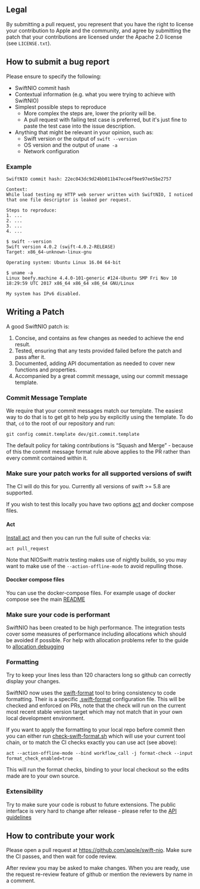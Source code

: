 ## Legal

By submitting a pull request, you represent that you have the right to license
your contribution to Apple and the community, and agree by submitting the patch
that your contributions are licensed under the Apache 2.0 license (see
`LICENSE.txt`).


## How to submit a bug report

Please ensure to specify the following:

* SwiftNIO commit hash
* Contextual information (e.g. what you were trying to achieve with SwiftNIO)
* Simplest possible steps to reproduce
  * More complex the steps are, lower the priority will be.
  * A pull request with failing test case is preferred, but it's just fine to paste the test case into the issue description.
* Anything that might be relevant in your opinion, such as:
  * Swift version or the output of `swift --version`
  * OS version and the output of `uname -a`
  * Network configuration


### Example

```
SwiftNIO commit hash: 22ec043dc9d24bb011b47ece4f9ee97ee5be2757

Context:
While load testing my HTTP web server written with SwiftNIO, I noticed
that one file descriptor is leaked per request.

Steps to reproduce:
1. ...
2. ...
3. ...
4. ...

$ swift --version
Swift version 4.0.2 (swift-4.0.2-RELEASE)
Target: x86_64-unknown-linux-gnu

Operating system: Ubuntu Linux 16.04 64-bit

$ uname -a
Linux beefy.machine 4.4.0-101-generic #124-Ubuntu SMP Fri Nov 10 18:29:59 UTC 2017 x86_64 x86_64 x86_64 GNU/Linux

My system has IPv6 disabled.
```

## Writing a Patch

A good SwiftNIO patch is:

1. Concise, and contains as few changes as needed to achieve the end result.
2. Tested, ensuring that any tests provided failed before the patch and pass after it.
3. Documented, adding API documentation as needed to cover new functions and properties.
4. Accompanied by a great commit message, using our commit message template.

### Commit Message Template

We require that your commit messages match our template. The easiest way to do that is to get git to help you by explicitly using the template. To do that, `cd` to the root of our repository and run:

    git config commit.template dev/git.commit.template

The default policy for taking contributions is “Squash and Merge” - because of this the commit message format rule above applies to the PR rather than every commit contained within it.

### Make sure your patch works for all supported versions of swift

The CI will do this for you.  Currently all versions of swift >= 5.8 are supported.

If you wish to test this locally you have two options [act](https://www.google.com/url?sa=t&source=web&rct=j&opi=89978449&url=https://github.com/nektos/act) and docker compose files.

#### Act

[Install act](https://nektosact.com) and then you can run the full suite of checks via:
```
act pull_request
```
Note that NIOSwift matrix testing makes use of nightly builds, so you may want to make use of the ```--action-offline-mode``` to avoid repulling those.

#### Doccker compose files

You can use the docker-compose files.    For example usage of docker compose see the main [README](./README.md#an-alternative-using-docker-compose)

### Make sure your code is performant

SwiftNIO has been created to be high performance.  The integration tests cover some measures of performance including allocations which should be avoided if possible.  For help with allocation problems refer to the guide to [allocation debugging](./docs/debugging-allocations.md)

### Formatting

Try to keep your lines less than 120 characters long so github can correctly display your changes.

SwiftNIO now uses the [swift-format](https://github.com/swiftlang/swift-format) tool to bring consistency to code formatting.    Their is a specific [.swift-format](./.swift-format) configuration file.    This will be checked and enforced on PRs, note that the check will run on the current most recent stable version target which may not match that in your own local development environment.

If you want to apply the formatting to your local repo before commit then you can either run [check-swift-format.sh](./scripts/check-swift-format.sh) which will use your current tool chain, or to match the CI checks exactly you can use act (see above):
```
act --action-offline-mode --bind workflow_call -j format-check --input format_check_enabled=true
```

This will run the format checks, binding to your local checkout so the edits made are to your own source.


### Extensibility

Try to make sure your code is robust to future extensions.  The public interface is very hard to change after release - please refer to the [API guidelines](./docs/public-api.md)

## How to contribute your work

Please open a pull request at https://github.com/apple/swift-nio. Make sure the CI passes, and then wait for code review.

After review you may be asked to make changes.  When you are ready, use the request re-review feature of github or mention the reviewers by name in a comment.
